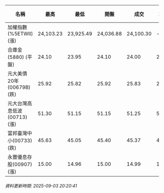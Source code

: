 | 名稱 | 最高 | 最低 | 開盤 | 成交 | 均價 | 成交金額(億) | 昨收 | 漲跌幅 | 漲跌 | 總量 | 昨量 | 振幅 |
| -------- | -------- | -------- | -------- |-------- | -------- | -------- |-------- |-------- |-------- | -------- | -------- |-------- |
|加權指數(%5ETWII) (漲)|24,103.23|23,925.49|24,036.88|24,100.30|-|3,663.08|24,016.78|0.35%|83.52|6,112,848|0|0.74%|
|合庫金(5880) (平盤)|24.10|23.95|24.10|24.00|24.00|1.64|24.00|0.00%|0.00|6,813|6,500|0.63%|
|元大美債20年(00679B) (跌)|25.92|25.82|25.92|25.83|25.87|7.27|25.95|0.46%|0.12|28,119|23,242|0.39%|
|元大台灣高息低波(00713) (漲)|51.30|51.15|51.15|51.25|51.22|4.03|51.10|0.29%|0.15|7,874|14,340|0.29%|
|富邦臺灣中小(00733) (跌)|45.63|45.05|45.40|45.37|45.32|0.477|45.40|0.07%|0.03|1,053|2,260|1.28%|
|永豐優息存股(00907) (漲)|15.00|14.96|15.00|14.99|14.98|0.086|14.96|0.20%|0.03|573|448|0.27%|
###### 資料更新時間: 2025-09-03 20:20:41